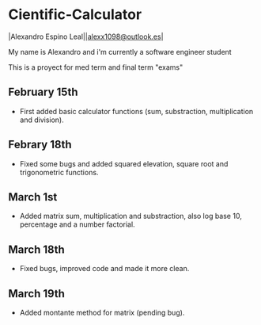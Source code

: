 # Cientific-Calculator

|Alexandro Espino Leal||alexx1098@outlook.es|

My name is Alexandro and i'm currently a software engineer student

This is a proyect for med term and final term "exams"


##  February 15th 
- First added basic calculator functions (sum, substraction, multiplication and division).

## Febrary 18th
- Fixed some bugs and added squared elevation, square root and trigonometric functions.

## March 1st
- Added matrix sum, multiplication and substraction, also log base 10, percentage and a number factorial.

## March 18th
- Fixed bugs, improved code and made it more clean.

## March 19th
- Added montante method for matrix (pending bug).
